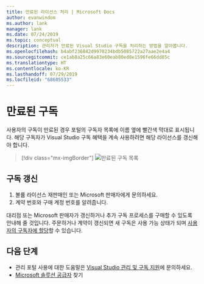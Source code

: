 ```yaml
---
title: 만료된 라이선스 처리 | Microsoft Docs
author: evanwindom
ms.author: lank
manager: lank
ms.date: 07/24/2019
ms.topic: conceptual
description: 관리자가 만료된 Visual Studio 구독을 처리하는 방법을 알아봅니다.
ms.openlocfilehash: b4abf236842d9970234bdb5085722a27aae2e4a4
ms.sourcegitcommit: ce1ab8a25c66a83e60eab80ed8e1596fe66dd85c
ms.translationtype: HT
ms.contentlocale: ko-KR
ms.lasthandoff: 07/29/2019
ms.locfileid: "68605533"
---
```

# <a name="expired-subscriptions"></a>만료된 구독
사용자의 구독이 만료된 경우 포털의 구독자 목록에 이름 옆에 빨간색 막대로 표시됩니다. 해당 구독자가 Visual Studio 구독 혜택을 계속 사용하려면 해당 라이선스를 갱신해야 합니다.
> [!div class="mx-imgBorder"]
> ![만료된 구독 목록](_img/expired-subscriptions/expired-list.png)

## <a name="renew-subscriptions"></a>구독 갱신
1. 볼륨 라이선스 재판매인 또는 Microsoft 판매자에게 문의하세요.
2. 계약 번호와 구매 계정 번호를 알려줍니다. 

대리점 또는 Microsoft 판매자가 갱신하거나 추가 구독 프로세스를 구매할 수 있도록 안내해 줄 것입니다. 주문하거나 계약이 갱신되면 새 구독은 사용 가능 상태가 되며 [사용자의 구독자에 할당](assign-license.md)할 수 있습니다.

## <a name="next-steps"></a>다음 단계
- 관리 포털 사용에 대한 도움말은 [Visual Studio 관리 및 구독 지원](https://visualstudio.microsoft.com/support/support-overview-vs)에 문의하세요.
- [Microsoft 솔루션 공급자](https://www.microsoft.com/solution-providers/home) 찾기